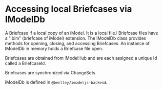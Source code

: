 # Accessing local Briefcases via IModelDb

A Briefcase if a local copy of an iModel. It is a local file.l Briefcase files have a ".bim" (briefcase of iModel) extension. The IModelDb class provides methods for opening, closing, and accessing Briefcases. An instance of IModelDb in memory holds a Briefcase file open.

Briefcases are obtained from iModelHub and are each assigned a unique Id called a BriefcaseId.

Briefcases are synchronized via ChangeSets.

IModelDb is defined in `@bentley/imodeljs-backend`.